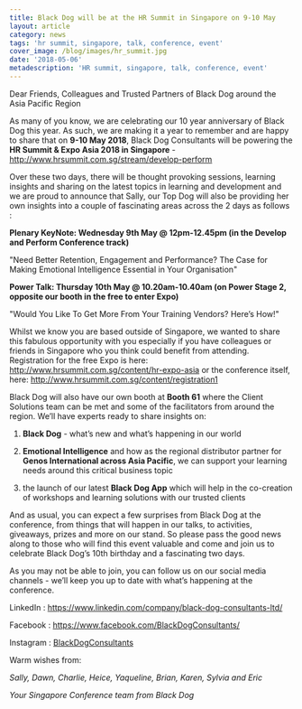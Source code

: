 ```yaml
---
title: Black Dog will be at the HR Summit in Singapore on 9-10 May
layout: article
category: news
tags: 'hr summit, singapore, talk, conference, event'
cover_image: /blog/images/hr_summit.jpg
date: '2018-05-06'
metadescription: 'HR summit, singapore, talk, conference, event'
---
```

Dear Friends, Colleagues and Trusted Partners of Black Dog around the Asia Pacific Region



As many of you know, we are celebrating our 10 year anniversary of Black Dog this year. As such, we are making it a year to remember and are happy to share that on **9-10 May 2018**, Black Dog Consultants will be powering the **HR Summit & Expo Asia 2018 in Singapore** - <http://www.hrsummit.com.sg/stream/develop-perform>



Over these two days, there will be thought provoking sessions, learning insights and sharing on the latest topics in learning and development and we are proud to announce that Sally, our Top Dog will also be providing her own insights into a couple of fascinating areas across the 2 days as follows :



**Plenary KeyNote: Wednesday 9th May @ 12pm-12.45pm (in the Develop and Perform Conference track)**

"Need Better Retention, Engagement and Performance? The Case for Making Emotional Intelligence Essential in Your Organisation"

**Power Talk: Thursday 10th May @ 10.20am-10.40am (on Power Stage 2, opposite our booth in the free to enter Expo)**

"Would You Like To Get More From Your Training Vendors? Here’s How!"



Whilst we know you are based outside of Singapore, we wanted to share this fabulous opportunity with you especially if you have colleagues or friends in Singapore who you think could benefit from attending. Registration for the free Expo is here: <http://www.hrsummit.com.sg/content/hr-expo-asia> or the conference itself, here: <http://www.hrsummit.com.sg/content/registration1>



Black Dog will also have our own booth at **Booth 61** where the Client Solutions team can be met and some of the facilitators from around the region. We’ll have experts ready to share insights on:

1) **Black Dog** - what’s new and what’s happening in our world 

2) **Emotional Intelligence** and how as the regional distributor partner for **Genos International across Asia Pacific**, we can support your learning needs around this critical business topic

3) the launch of our latest **Black Dog App** which will help in the co-creation of workshops and learning solutions with our trusted clients



And as usual, you can expect a few surprises from Black Dog at the conference, from things that will happen in our talks, to activities, giveaways, prizes and more on our stand. So please pass the good news along to those who will find this event valuable and come and join us to celebrate Black Dog’s 10th birthday and a fascinating two days.



As you may not be able to join, you can follow us on our social media channels - we’ll keep you up to date with what’s happening at the conference.



LinkedIn : <https://www.linkedin.com/company/black-dog-consultants-ltd/>

Facebook : <https://www.facebook.com/BlackDogConsultants/>

Instagram : [BlackDogConsultants](http://instagram.com/blackdogconsultants)



Warm wishes from:

_Sally, Dawn, Charlie, Heice, Yaqueline, Brian, Karen, Sylvia and Eric_

_Your Singapore Conference team from Black Dog_
